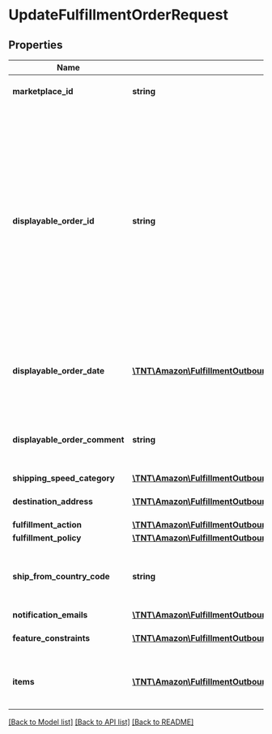 # UpdateFulfillmentOrderRequest

## Properties
Name | Type | Description | Notes
------------ | ------------- | ------------- | -------------
**marketplace_id** | **string** | The marketplace the fulfillment order is placed against. | [optional] 
**displayable_order_id** | **string** | A fulfillment order identifier that the seller creates. This value displays as the order identifier in recipient-facing materials such as the outbound shipment packing slip. The value of DisplayableOrderId should match the order identifier that the seller provides to the recipient. The seller can use the SellerFulfillmentOrderId for this value or they can specify an alternate value if they want the recipient to reference an alternate order identifier. | [optional] 
**displayable_order_date** | [**\TNT\Amazon\FulfillmentOutbound\V20200701\Model\Timestamp**](Timestamp.md) | The date and time of the fulfillment order. Displays as the order date in recipient-facing materials such as the outbound shipment packing slip. | [optional] 
**displayable_order_comment** | **string** | Order-specific text that appears in recipient-facing materials such as the outbound shipment packing slip. | [optional] 
**shipping_speed_category** | [**\TNT\Amazon\FulfillmentOutbound\V20200701\Model\ShippingSpeedCategory**](ShippingSpeedCategory.md) |  | [optional] 
**destination_address** | [**\TNT\Amazon\FulfillmentOutbound\V20200701\Model\Address**](Address.md) | The destination address for the fulfillment order. | [optional] 
**fulfillment_action** | [**\TNT\Amazon\FulfillmentOutbound\V20200701\Model\FulfillmentAction**](FulfillmentAction.md) |  | [optional] 
**fulfillment_policy** | [**\TNT\Amazon\FulfillmentOutbound\V20200701\Model\FulfillmentPolicy**](FulfillmentPolicy.md) |  | [optional] 
**ship_from_country_code** | **string** | The two-character country code for the country from which the fulfillment order ships. Must be in ISO 3166-1 alpha-2 format. | [optional] 
**notification_emails** | [**\TNT\Amazon\FulfillmentOutbound\V20200701\Model\NotificationEmailList**](NotificationEmailList.md) |  | [optional] 
**feature_constraints** | [**\TNT\Amazon\FulfillmentOutbound\V20200701\Model\FeatureSettings[]**](FeatureSettings.md) | A list of features and their fulfillment policies to apply to the order. | [optional] 
**items** | [**\TNT\Amazon\FulfillmentOutbound\V20200701\Model\UpdateFulfillmentOrderItemList**](UpdateFulfillmentOrderItemList.md) | A list of items to include in the fulfillment order preview, including quantity. | [optional] 

[[Back to Model list]](../README.md#documentation-for-models) [[Back to API list]](../README.md#documentation-for-api-endpoints) [[Back to README]](../README.md)


